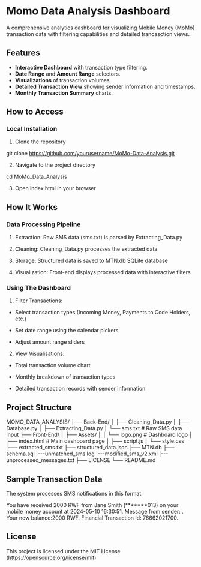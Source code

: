 # Momo Data Analysis Dashboard

A comprehensive analytics dashboard for visualizing Mobile Money (MoMo) transaction data with filtering capabilities and detailed trancasction views.

## Features

- **Interactive Dashboard** with transaction type filtering.
- **Date Range** and **Amount Range** selectors.
- **Visualizations** of transaction volumes.
- **Detailed Transaction View** showing sender information and timestamps.
- **Monthly Transaction Summary** charts.

## How to Access
### Local Installation

1. Clone the repository

git clone https://github.com/yourusername/MoMo-Data-Analysis.git
 
2. Navigate to the project directory

cd MoMo_Data_Analysis

3. Open index.html in your browser

## How It Works
### Data Processing Pipeline

1. Extraction: Raw SMS data (sms.txt) is parsed by Extracting_Data.py

2. Cleaning: Cleaning_Data.py processes the extracted data

3. Storage: Structured data is saved to MTN.db SQLite database

4. Visualization: Front-end displays processed data with interactive filters

### Using The Dashboard
1. Filter Transactions:
- Select transaction types (Incoming Money, Payments to Code Holders, etc.)

- Set date range using the calendar pickers

- Adjust amount range sliders

2. View Visualisations: 
- Total transaction volume chart

- Monthly breakdown of transaction types

- Detailed transaction records with sender information
## Project Structure

MOMO_DATA_ANALYSIS/
├── Back-End/
│ ├── Cleaning_Data.py
│ ├── Database.py
│ ├── Extracting_Data.py
│ └── sms.txt # Raw SMS data input
├── Front-End/
│ ├── Assets/
│ │ └── logo.png # Dashboard logo
│ ├── index.html # Main dashboard page
│ ├── script.js 
│ └── style.css 
├── extracted_sms.txt 
├── structured_data.json
├── MTN.db 
├── schema.sql 
|---unmatched_sms.log
|---modified_sms_v2.xml
|---unprocessed_messages.txt
├── LICENSE
└── README.md

## Sample Transaction Data

The system processes SMS notifications in this format:

You have received 2000 RWF from Jane Smith (*******013) on your mobile money account at 2024-05-10 16:30:51. Message from sender: . Your new balance:2000 RWF. Financial Transaction Id: 76662021700.

## License

This project is licensed under the MIT License (https://opensource.org/license/mit)


